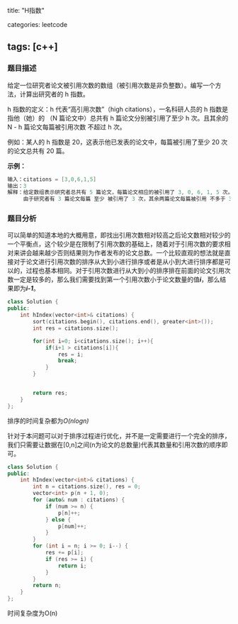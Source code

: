 title: "H指数"

categories: leetcode

tags: [c++]
---
### 题目描述

给定一位研究者论文被引用次数的数组（被引用次数是非负整数）。编写一个方法，计算出研究者的 h 指数。

h 指数的定义：h 代表“高引用次数”（high citations），一名科研人员的 h 指数是指他（她）的 （N 篇论文中）总共有 h 篇论文分别被引用了至少 h 次。且其余的 N - h 篇论文每篇被引用次数 不超过 h 次。

例如：某人的 h 指数是 20，这表示他已发表的论文中，每篇被引用了至少 20 次的论文总共有 20 篇。

**示例：**

~~~c
输入：citations = [3,0,6,1,5]
输出：3 
解释：给定数组表示研究者总共有 5 篇论文，每篇论文相应的被引用了 3, 0, 6, 1, 5 次。
     由于研究者有 3 篇论文每篇 至少 被引用了 3 次，其余两篇论文每篇被引用 不多于 3 次，所以她的 h 指数是 3。
~~~

### 题目分析

可以简单的知道本地的大概用意，即找出引用次数相对较高之后论文数相对较少的一个平衡点，这个较少是在限制了引用次数的基础上，随着对于引用次数的要求相对来讲会越来越少否则结果则为作者发布的论文总数。一个比较直观的想法就是直接对于论文进行引用次数的排序从大到小进行排序或者是从小到大进行排序都是可以的，过程也基本相同。对于引用次数进行从大到小的排序排在前面的论文引用次数一定是较多的，那么我们需要找到第一个引用次数小于论文数量的值***i***，那么结果即为***i-1***。

~~~c++
class Solution {
public:
    int hIndex(vector<int>& citations) {
        sort(citations.begin(), citations.end(), greater<int>());
        int res = citations.size();

        for(int i=0; i<citations.size(); i++){
            if(i+1 > citations[i]){
                res = i;
                break;
            }
        }


        return res;
    }
};
~~~

排序的时间复杂都为*O(nlogn)*

针对于本问题可以对于排序过程进行优化，并不是一定需要进行一个完全的排序，我们只需要让数据在[0,n]之间(n为论文的总数量)代表其数量和引用次数的顺序即可。

~~~c++
class Solution {
public:
    int hIndex(vector<int>& citations) {
        int n = citations.size(), res = 0;
        vector<int> p(n + 1, 0);
        for (auto& num : citations) {
            if (num >= n) {
                p[n]++;
            } else {
                p[num]++;
            }
        }
        for (int i = n; i >= 0; i--) {
            res += p[i];
            if (res >= i) {
                return i;
            }
        }
        return n;
    }
};
~~~

时间复杂度为O(n)